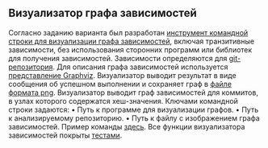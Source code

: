 ## Визуализатор графа зависимостей
Согласно заданию варианта был разработан [инструмент командной строки для визуализации графа зависимостей](https://github.com/diedamia/Config/blob/main/homework_2/main.py), включая транзитивные зависимости, 
без использования сторонних программ или библиотек для получения зависимостей.
Зависимости определяются для [git-репозитория](https://github.com/diedamia/Config/tree/main/homework_2/test_repos). 
Для описания графа зависимостей используется [представление Graphviz](https://github.com/diedamia/Config/blob/main/homework_2/graph.dot). 
Визуализатор выводит результат в виде сообщения об успешном выполнении и сохраняет граф в [файле формата png](https://github.com/diedamia/Config/blob/main/homework_2/output.png).
Визуализатор выводит граф зависимостей для коммитов, в узлах которого содержатся хеш-значения.
Ключами командной строки задаются:
• Путь к программе для визуализации графов.
• Путь к анализируемому репозиторию.
• Путь к файлу с изображением графа зависимостей.
Пример команды [здесь](https://github.com/diedamia/Config/blob/main/homework_2/test_command.txt).
Все функции визуализатора зависимостей покрыты [тестами](https://github.com/diedamia/Config/blob/main/homework_2/tests.py).
